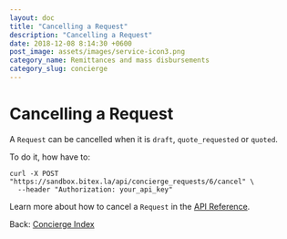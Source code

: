 ```yaml
---
layout: doc
title: "Cancelling a Request"
description: "Cancelling a Request"
date: 2018-12-08 8:14:30 +0600
post_image: assets/images/service-icon3.png
category_name: Remittances and mass disbursements
category_slug: concierge
---
```


# Cancelling a Request

A `Request` can be cancelled when it is `draft`, `quote_requested` or `quoted`.

To do it, how have to:

```
curl -X POST "https://sandbox.bitex.la/api/concierge_requests/6/cancel" \
  --header "Authorization: your_api_key"
```

Learn more about how to cancel a `Request` in the
[API Reference](https://developers.bitex.la/#6b27b5ea-7770-4779-93fd-6c74874f004a).

<div class="footer-nav">
  <span>
    Back:
    <a href="/docs/concierge/">Concierge Index</a>
  </span>
</div>